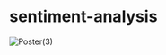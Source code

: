 # sentiment-analysis
![Poster(3)](https://github.com/nivedita285/sentiment-analysis/assets/153948385/42c13859-e841-45fb-b48c-48b67a2c2b78)
